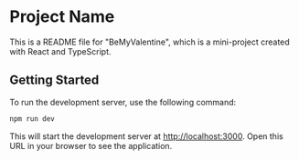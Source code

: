 # Project Name

This is a README file for "BeMyValentine", which is a mini-project created with React and TypeScript.

## Getting Started

To run the development server, use the following command:

```bash
npm run dev
```

This will start the development server at [http://localhost:3000](http://localhost:3000). Open this URL in your browser to see the application.
